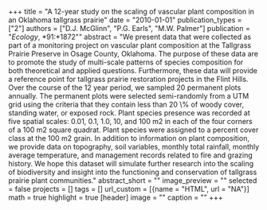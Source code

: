 +++
title = "A 12-year study on the scaling of vascular plant composition in an Oklahoma tallgrass prairie"
date = "2010-01-01"
publication_types = ["2"]
authors = ["D.J. McGlinn", "P.G. Earls", "M.W. Palmer"]
publication = "_Ecology_, *91:*1872""
abstract = "We present data that were collected as part of a monitoring project on vascular plant composition at the Tallgrass Prairie Preserve in Osage County, Oklahoma. The purpose of these data are to promote the study of multi-scale patterns of species composition for both theoretical and applied questions. Furthermore, these data will provide a reference point for tallgrass prairie restoration projects in the Flint Hills. Over the course of the 12 year period, we sampled 20 permanent plots annually. The permanent plots were selected semi-randomly from a UTM grid using the criteria that they contain less than 20 \\% of woody cover, standing water, or exposed rock. Plant species presence was recorded at five spatial scales: 0.01, 0.1, 1.0, 10, and 100 m2 in each of the four corners of a 100 m2 square quadrat. Plant species were assigned to a percent cover class at the 100 m2 grain. In addition to information on plant composition, we provide data on topography, soil variables, monthly total rainfall, monthly average temperature, and management records related to fire and grazing history. We hope this dataset will simulate further research into the scaling of biodiversity and insight into the functioning and conservation of tallgrass prairie plant communities."
abstract_short = ""
image_preview = ""
selected = false
projects = []
tags = []
url_custom = [{name = "HTML", url = "NA"}]
math = true
highlight = true
[header]
image = ""
caption = ""
+++
